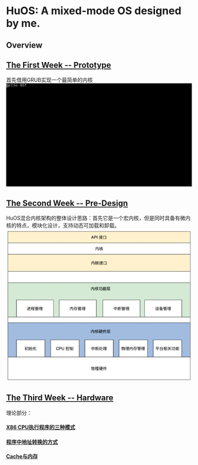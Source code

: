 # HuOS: A mixed-mode OS designed by me.
## Overview
## [The First Week -- Prototype](./week1/README.md)  
首先借用GRUB实现一个最简单的内核  
![结果2](./week1/images/res2.png)

## [The Second Week -- Pre-Design](./week2/README.md)
HuOS混合内核架构的整体设计思路：首先它是一个宏内核，但是同时具备有微内核的特点，模块化设计，支持动态可加载和卸载。    
![HuOS](./images/HuOS.png)  

## [The Third Week -- Hardware](./week3/README.md)
理论部分：  
#### [X86 CPU执行程序的三种模式](./week3/x86_mode/README.md)  
#### [程序中地址转换的方式](./week3/address_transfer/README.md)  
#### [Cache与内存](./week3/cache%26mem/README.md)


